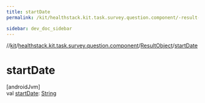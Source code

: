 ```yaml
---
title: startDate
permalink: /kit/healthstack.kit.task.survey.question.component/-result-object/start-date.html

sidebar: dev_doc_sidebar
---
```

//[kit](../../../kit.html)/[healthstack.kit.task.survey.question.component](../index.html)/[ResultObject](index.html)/[startDate](start-date.html)



# startDate



[androidJvm]\
val [startDate](start-date.html): [String](https://kotlinlang.org/api/latest/jvm/stdlib/kotlin/-string/index.html)




